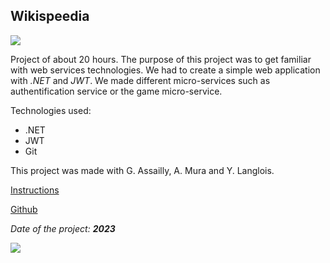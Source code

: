 ## Wikispeedia

<img src="/portfolio/images/wikispeedia/game.jpg?raw=true"/>

Project of about 20 hours. The purpose of this project was to get familiar with web services technologies. We had to create a simple web application with *.NET* and *JWT*. We made different micro-services such as authentification service or the game micro-service.

Technologies used:

- .NET
- JWT
- Git

This project was made with G. Assailly, A. Mura and Y. Langlois.

[Instructions](./wikispeedia_instructions.md)

[Github](https://github.com/GuillaumeAssailly/ServiceWeb)

*Date of the project: __2023__*

<img src="/portfolio/images/wikispeedia/admin.jpg?raw=true"/>